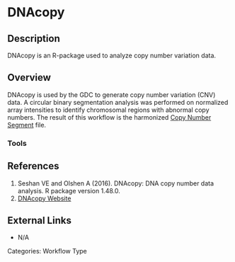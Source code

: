 # DNAcopy #
## Description ##

DNAcopy is an R-package used to analyze copy number variation data.

## Overview ##

DNAcopy is used by the GDC to generate copy number variation (CNV) data. A circular binary segmentation analysis was performed on normalized array intensities to identify chromosomal regions with abnormal copy numbers. The result of this workflow is the harmonized [Copy Number Segment](LINK) file.  

### Tools ###
## References ##
1. Seshan VE and Olshen A (2016). DNAcopy: DNA copy number data analysis. R package version 1.48.0.
2. [DNAcopy Website](https://www.bioconductor.org/packages/release/bioc/html/DNAcopy.html)
## External Links ##
* N/A

Categories: Workflow Type

